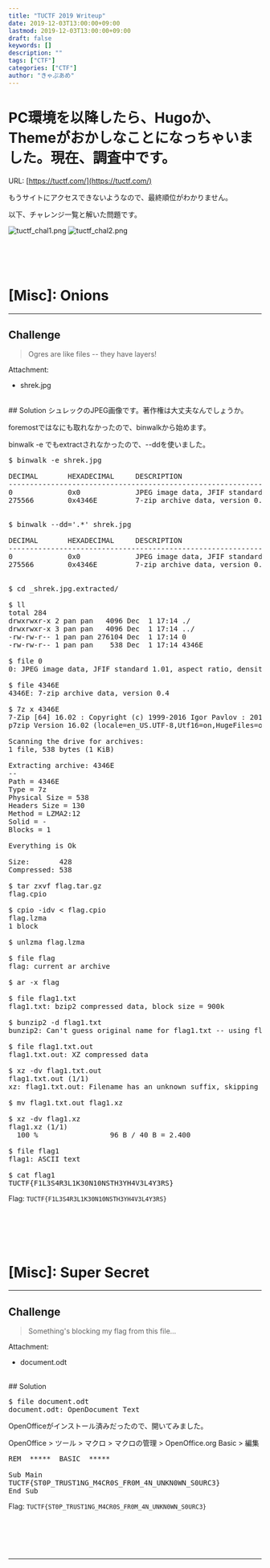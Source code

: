 ```yaml
---
title: "TUCTF 2019 Writeup"
date: 2019-12-03T13:00:00+09:00
lastmod: 2019-12-03T13:00:00+09:00
draft: false
keywords: []
description: ""
tags: ["CTF"]
categories: ["CTF"]
author: "きゃぷあめ"
---
```

# PC環境を以降したら、Hugoか、Themeがおかしなことになっちゃいました。現在、調査中です。


URL: [https://tuctf.com/](https://tuctf.com/)

もうサイトにアクセスできないようなので、最終順位がわかりません。

以下、チャレンジ一覧と解いた問題です。

<img src="https://captureamerica.github.io/writeups/img/tuctf_chal1.png" alt="tuctf_chal1.png">

<img src="https://captureamerica.github.io/writeups/img/tuctf_chal2.png" alt="tuctf_chal2.png">
<br /><br />



<br /><br />
# [Misc]: Onions
- - -
## Challenge
> Ogres are like files -- they have layers!

Attachment:

- shrek.jpg


<br />
## Solution
シュレックのJPEG画像です。著作権は大丈夫なんでしょうか。

foremostではなにも取れなかったので、binwalkから始めます。

binwalk -e でもextractされなかったので、--ddを使いました。

<pre>
$ binwalk -e shrek.jpg

DECIMAL       HEXADECIMAL     DESCRIPTION
--------------------------------------------------------------------------------
0             0x0             JPEG image data, JFIF standard 1.01
275566        0x4346E         7-zip archive data, version 0.4


$ binwalk --dd='.*' shrek.jpg

DECIMAL       HEXADECIMAL     DESCRIPTION
--------------------------------------------------------------------------------
0             0x0             JPEG image data, JFIF standard 1.01
275566        0x4346E         7-zip archive data, version 0.4


$ cd _shrek.jpg.extracted/

$ ll
total 284
drwxrwxr-x 2 pan pan   4096 Dec  1 17:14 ./
drwxrwxr-x 3 pan pan   4096 Dec  1 17:14 ../
-rw-rw-r-- 1 pan pan 276104 Dec  1 17:14 0
-rw-rw-r-- 1 pan pan    538 Dec  1 17:14 4346E

$ file 0
0: JPEG image data, JFIF standard 1.01, aspect ratio, density 1x1, segment length 16, comment: "CREATOR: gd-jpeg v1.0 (using IJG JPEG v62), default quality", baseline, precision 8, 2048x1234, frames 3

$ file 4346E
4346E: 7-zip archive data, version 0.4

$ 7z x 4346E
7-Zip [64] 16.02 : Copyright (c) 1999-2016 Igor Pavlov : 2016-05-21
p7zip Version 16.02 (locale=en_US.UTF-8,Utf16=on,HugeFiles=on,64 bits,1 CPU Intel(R) Core(TM) i5-3230M CPU @ 2.60GHz (306A9),ASM,AES-NI)

Scanning the drive for archives:
1 file, 538 bytes (1 KiB)

Extracting archive: 4346E
--
Path = 4346E
Type = 7z
Physical Size = 538
Headers Size = 130
Method = LZMA2:12
Solid = -
Blocks = 1

Everything is Ok

Size:       428
Compressed: 538

$ tar zxvf flag.tar.gz
flag.cpio

$ cpio -idv < flag.cpio
flag.lzma
1 block

$ unlzma flag.lzma

$ file flag
flag: current ar archive

$ ar -x flag

$ file flag1.txt
flag1.txt: bzip2 compressed data, block size = 900k

$ bunzip2 -d flag1.txt
bunzip2: Can't guess original name for flag1.txt -- using flag1.txt.out

$ file flag1.txt.out
flag1.txt.out: XZ compressed data

$ xz -dv flag1.txt.out
flag1.txt.out (1/1)
xz: flag1.txt.out: Filename has an unknown suffix, skipping

$ mv flag1.txt.out flag1.xz

$ xz -dv flag1.xz
flag1.xz (1/1)
  100 %                 96 B / 40 B = 2.400

$ file flag1
flag1: ASCII text

$ cat flag1
TUCTF{F1L3S4R3L1K30N10NSTH3YH4V3L4Y3RS}
</pre>


Flag: `TUCTF{F1L3S4R3L1K30N10NSTH3YH4V3L4Y3RS}`


<br><br>
<br><br>
# [Misc]: Super Secret
- - -
## Challenge
> Something's blocking my flag from this file...

Attachment:

- document.odt


<br />
## Solution
<pre>
$ file document.odt
document.odt: OpenDocument Text
</pre>

OpenOfficeがインストール済みだったので、開いてみました。

OpenOffice > ツール > マクロ > マクロの管理 > OpenOffice.org Basic > 編集

<pre>
REM  *****  BASIC  *****

Sub Main
TUCTF{ST0P_TRUST1NG_M4CR0S_FR0M_4N_UNKN0WN_S0URC3}
End Sub
</pre>

Flag: `TUCTF{ST0P_TRUST1NG_M4CR0S_FR0M_4N_UNKN0WN_S0URC3}`


<br /><br />
<br /><br />
- - -
<br /><br />
<br /><br />